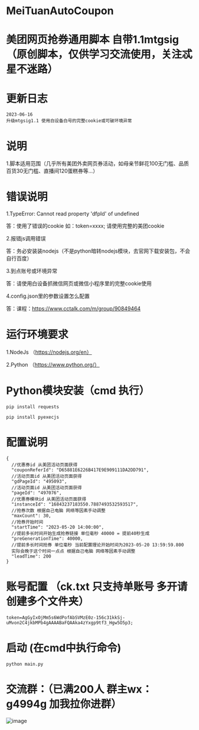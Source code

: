 # MeiTuanAutoCoupon
# 美团网页抢券通用脚本 自带1.1mtgsig（原创脚本，仅供学习交流使用，关注忒星不迷路）

# 更新日志
```text
2023-06-16
升级mtgsig1.1 使用白设备白号的完整cookie或可破环境异常

```
# 说明
1.脚本适用范围（几乎所有美团外卖网页券活动，如母亲节鲜花100无门槛、品质百货30无门槛、直播间120蛋糕券等...）

# 错误说明
1.TypeError: Cannot read property 'dfpId' of undefined

答：使用了错误的cookie 如：token=xxxx; 请使用完整的美团cookie

2.报错js调用错误

答：务必安装装nodejs（不是python暗转nodejs模块，去官网下载安装包，不会自行百度）

3.到点账号或环境异常

答：请使用白设备抓微信网页或微信小程序里的完整cookie使用

4.config.json里的参数设置怎么配置

答：课程：https://www.cctalk.com/m/group/90849464

# 运行环境要求
1.NodeJs （https://nodejs.org/en）

2.Python （https://www.python.org/）

# Python模块安装（cmd 执行）
```text
pip install requests

pip install pyexecjs
```

# 配置说明
```text
{
  //优惠券id 从美团活动页面获得
  "couponReferId": "D65881E6226B417E9E909111DA2DD791",
  //活动页面id 从美团活动页面获得
  "gdPageId": "495093",
  //活动页面id 从美团活动页面获得
  "pageId": "497076",
  //优惠券模块id 从美团活动页面获得
  "instanceId": "16843237183550.7887493532593517",
  //抢券次数 根据自己电脑 网络等因素手动调整
  "maxCount": 30,
  //抢券开始时间
  "startTime": "2023-05-20 14:00:00",
  //提前多长时间开始生成抢券链接 单位毫秒 40000 = 提前40秒生成
  "preGenerationTime": 40000,
  //提前多长时间抢券 单位毫秒 当前配置理论开始时间为2023-05-20 13:59:59.800
  实际会晚于这个时间一点点 根据自己电脑 网络等因素手动调整
  "leadTime": 200
}
```

# 账号配置 （ck.txt 只支持单账号 多开请创建多个文件夹）
```text
token=AgGyIxOjMm5s6WdPofAbSVMzE0z-156c31kkSj-uMvon2C4jkbMPb4gAAAABaFQAAka4zYxgp9tf3_Hgw5O5p3;
```

# 启动 (在cmd中执行命令)
```text
python main.py
```

# 交流群：（已满200人 群主wx：g4994g 加我拉你进群）
![image](https://user-images.githubusercontent.com/49848349/206616062-426f6747-58da-43da-82a3-e676fbf6f436.png)